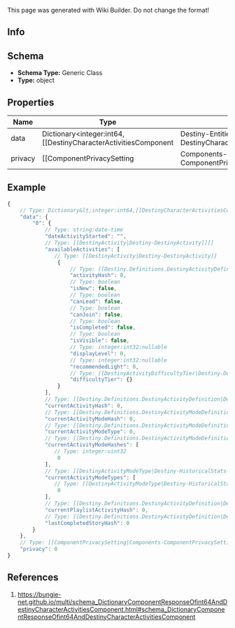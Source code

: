 <span class="wiki-builder">This page was generated with Wiki Builder. Do not change the format!</span>

## Info

## Schema
* **Schema Type:** Generic Class
* **Type:** object

## Properties
Name | Type | Description
---- | ---- | -----------
data | Dictionary&lt;integer:int64,[[DestinyCharacterActivitiesComponent|Destiny-Entities-Characters-DestinyCharacterActivitiesComponent]]&gt; | 
privacy | [[ComponentPrivacySetting|Components-ComponentPrivacySetting]]:Enum | 

## Example
```javascript
{
    // Type: Dictionary&lt;integer:int64,[[DestinyCharacterActivitiesComponent|Destiny-Entities-Characters-DestinyCharacterActivitiesComponent]]&gt;
    "data": {
        "0": {
            // Type: string:date-time
            "dateActivityStarted": "",
            // Type: [[DestinyActivity|Destiny-DestinyActivity]][]
            "availableActivities": [
               // Type: [[DestinyActivity|Destiny-DestinyActivity]]
                {
                    // Type: [[Destiny.Definitions.DestinyActivityDefinition|Destiny-Definitions-DestinyActivityDefinition]]:integer:uint32
                    "activityHash": 0,
                    // Type: boolean
                    "isNew": false,
                    // Type: boolean
                    "canLead": false,
                    // Type: boolean
                    "canJoin": false,
                    // Type: boolean
                    "isCompleted": false,
                    // Type: boolean
                    "isVisible": false,
                    // Type: integer:int32:nullable
                    "displayLevel": 0,
                    // Type: integer:int32:nullable
                    "recommendedLight": 0,
                    // Type: [[DestinyActivityDifficultyTier|Destiny-DestinyActivityDifficultyTier]]:Enum
                    "difficultyTier": {}
                }
            ],
            // Type: [[Destiny.Definitions.DestinyActivityDefinition|Destiny-Definitions-DestinyActivityDefinition]]:integer:uint32
            "currentActivityHash": 0,
            // Type: [[Destiny.Definitions.DestinyActivityModeDefinition|Destiny-Definitions-DestinyActivityModeDefinition]]:integer:uint32
            "currentActivityModeHash": 0,
            // Type: [[Destiny.Definitions.DestinyActivityModeDefinition|Destiny-Definitions-DestinyActivityModeDefinition]]:integer:int32:nullable
            "currentActivityModeType": 0,
            // Type: [[Destiny.Definitions.DestinyActivityModeDefinition|Destiny-Definitions-DestinyActivityModeDefinition]]:integer:uint32[]
            "currentActivityModeHashes": [
               // Type: integer:uint32
                0
            ],
            // Type: [[DestinyActivityModeType|Destiny-HistoricalStats-Definitions-DestinyActivityModeType]]:Enum[]
            "currentActivityModeTypes": [
               // Type: [[DestinyActivityModeType|Destiny-HistoricalStats-Definitions-DestinyActivityModeType]]:Enum
                0
            ],
            // Type: [[Destiny.Definitions.DestinyActivityDefinition|Destiny-Definitions-DestinyActivityDefinition]]:integer:uint32:nullable
            "currentPlaylistActivityHash": 0,
            // Type: [[Destiny.Definitions.DestinyActivityDefinition|Destiny-Definitions-DestinyActivityDefinition]]:integer:uint32
            "lastCompletedStoryHash": 0
        }
    },
    // Type: [[ComponentPrivacySetting|Components-ComponentPrivacySetting]]:Enum
    "privacy": 0
}

```

## References
1. https://bungie-net.github.io/multi/schema_DictionaryComponentResponseOfint64AndDestinyCharacterActivitiesComponent.html#schema_DictionaryComponentResponseOfint64AndDestinyCharacterActivitiesComponent
